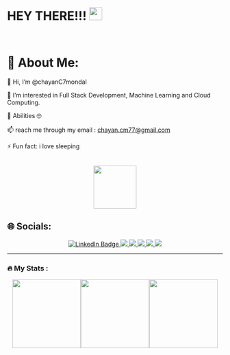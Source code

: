 <h1>
  HEY THERE!!!
  <img src="https://media.giphy.com/media/hvRJCLFzcasrR4ia7z/giphy.gif" width="30px"/>
 
</h1>

<br>
<h1>💫 About Me:</h1>

👋 Hi, I’m @chayanC7mondal

👀 I’m interested in Full Stack Development, Machine Learning and Cloud Computing.

📖 Abilities 🤓




📫 reach me through my email : chayan.cm77@gmail.com

⚡ Fun fact: i love sleeping



<br>

<div id="header" align="center">
  <img src="https://media.giphy.com/media/M9gbBd9nbDrOTu1Mqx/giphy.gif" width="100"/>
</div>
<h2>🌐 Socials:</h2>
<div id="badges" align="center">
  <a href="https://www.linkedin.com/in/chayan-mondal-881962177/">
    <img src="https://img.shields.io/badge/LinkedIn-blue?style=for-the-badge&logo=linkedin&logoColor=white" alt="LinkedIn Badge"/>
  </a>
  <a href="your-youtube-URL">
   <img src=https://img.shields.io/badge/Instagram-E4405F?style=for-the-badge&logo=instagram&logoColor=white> 
  </a>
  <a href="your-twitter-URL">
    <img src=https://img.shields.io/badge/Portfolio-255E63?style=for-the-badge&logo=About.me&logoColor=white>
  </a>

   <a href="your-twitter-URL">
    <img src=https://img.shields.io/badge/Reddit-FF4500?style=for-the-badge&logo=reddit&logoColor=white>
  </a>

   <a href="https://bio.link/chayanmondal">
   <img src=https://img.shields.io/badge/bio.link-000000%7D?style=for-the-badge&logo=biolink&logoColor=white>
  </a>

<a href="your-twitter-URL">
    <img src=https://img.shields.io/badge/Stack_Overflow-FE7A16?style=for-the-badge&logo=stack-overflow&logoColor=white>
  </a> 
</div>


  ---

### :fire: My Stats :
<div style="display:flex;flex-direction:row;justify-content:center;">
 <img height="160"  src="https://streak-stats.demolab.com?user=chayanC7mondal&theme=bear&hide_border=true&border_radius=6.3)](https://git.io/streak-stats)">

 <img height="160"  src="https://github-readme-stats.vercel.app/api?username=chayanC7mondal&show_icons=true&theme=tokyonight">

 <img height="160"  src="https://github-readme-stats.vercel.app/api/top-langs/?username=chayanC7mondal&layout=compact&theme=vision-friendly-dark(https://github.com/chayanC7mondal/github-readme-stats)">
</div>
